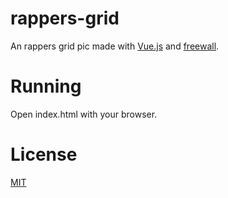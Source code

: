# rappers-grid

An rappers grid pic made with [Vue.js](https://vuejs.org/) and [freewall](https://github.com/kombai/freewall).

# Running

Open index.html with your browser.

# License

[MIT](LICENSE)

[license-url]: LICENSE
